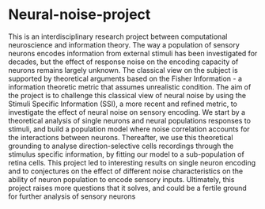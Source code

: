 # Neural-noise-project

This is an interdisciplinary research project between computational neuroscience and information theory. The way a population of sensory neurons encodes information from external stimuli has been investigated for decades, but the effect of response noise on the encoding capacity of neurons remains largely unknown. The classical view on the subject is supported by theoretical arguments based on the Fisher Information - a information theoretic metric that assumes unrealistic condition. The aim of the project is to challenge this classical view of neural noise by using the Stimuli Specific Information (SSI), a more recent and refined metric, to investigate the effect of neural noise on sensory encoding. We start by a theoretical analysis of single neurons and neural populations responses to stimuli, and build a population model where noise correlation accounts for the interactions between neurons. Thereafter, we use this theoretical grounding to analyse direction-selective cells recordings through the stimulus specific information, by fitting our model to a sub-population of retina cells. This project led to interesting results on single neuron encoding and to conjectures on the effect of different noise characteristics on the ability of neuron population to encode sensory inputs. Ultimately, this project raises more questions that it solves, and could be a fertile ground for further analysis of sensory neurons
